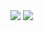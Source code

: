 <img src="https://img.shields.io/badge/Spring-6DB33F?style=for-the-badge&logo=spring&logoColor=white" />

<img src="https://github-readme-stats.vercel.app/api?username=woorimj&show_icons=true">
